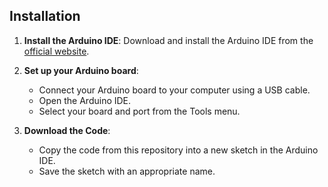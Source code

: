 ## Installation

1. **Install the Arduino IDE**: Download and install the Arduino IDE from the [official website](https://www.arduino.cc/en/Main/Software).

2. **Set up your Arduino board**:
    - Connect your Arduino board to your computer using a USB cable.
    - Open the Arduino IDE.
    - Select your board and port from the Tools menu.

3. **Download the Code**:
    - Copy the code from this repository into a new sketch in the Arduino IDE.
    - Save the sketch with an appropriate name.
